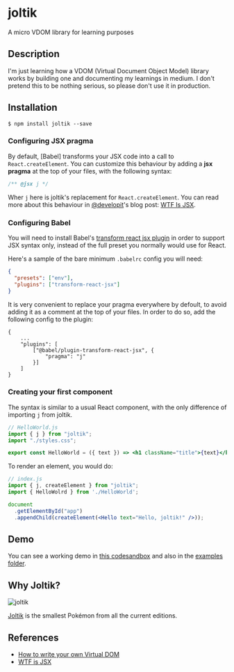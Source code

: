 # joltik

A micro VDOM library for learning purposes

## Description

I'm just learning how a VDOM (Virtual Document Object Model) library works by building one and documenting my learnings in medium. I don't pretend this to be nothing serious, so please don't use it in production.

## Installation

```
$ npm install joltik --save
```

### Configuring JSX pragma

By default, [Babel] transforms your JSX code into a call to `React.createElement`. You can customize this behaviour by adding a **jsx pragma** at the top of your files, with the following syntax:

```js
/** @jsx j */
```

Wher `j` here is joltik's replacement for `React.createElement`. You can read more about this behaviour in [@developit](https://github.com/developit)'s blog post: [WTF Is JSX](https://jasonformat.com/wtf-is-jsx/).

### Configuring Babel

You will need to install Babel's [transform react jsx plugin](https://babeljs.io/docs/en/babel-plugin-transform-react-jsx) in order to support JSX syntax only, instead of the full preset you normally would use for React.

Here's a sample of the bare minimum `.babelrc` config you will need:

```json
{
  "presets": ["env"],
  "plugins": ["transform-react-jsx"]
}
```

It is very convenient to replace your pragma everywhere by defoult, to avoid adding it as a comment at the top of your files. In order to do so, add the following config to the plugin:

```
{
    ...
    "plugins": [
        ["@babel/plugin-transform-react-jsx", {
            "pragma": "j"
        }]
    ]
}
```

### Creating your first component

The syntax is similar to a usual React component, with the only difference of importing `j` from joltik.

```jsx
// HelloWorld.js
import { j } from "joltik";
import "./styles.css";

export const HelloWorld = ({ text }) => <h1 className="title">{text}</h1>;
```

To render an element, you would do:

```jsx
// index.js
import { j, createElement } from "joltik";
import { HelloWolrd } from './HelloWorld';

document
  .getElementById("app")
  .appendChild(createElement(<Hello text="Hello, joltik!" />));
```

## Demo

You can see a working demo in [this codesandbox](https://codesandbox.io/s/93474k06xr) and also in the [examples folder](https://github.com/d4nidev/joltik/tree/master/examples).

## Why Joltik?

![joltik]

[Joltik](<https://bulbapedia.bulbagarden.net/wiki/Joltik_(Pok%C3%A9mon)>) is the smallest Pokémon from all the current editions.

## References

- [How to write your own Virtual DOM](https://medium.com/@deathmood/how-to-write-your-own-virtual-dom-ee74acc13060)
- [WTF is JSX](https://jasonformat.com/wtf-is-jsx/)

[joltik]: https://cdn.bulbagarden.net/upload/e/e7/Spr_5b_595.png
